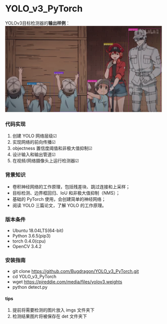 # YOLO_v3_PyTorch
YOLOv3目标检测器的**输出样例**：
![Image text](https://raw.githubusercontent.com/Bugdragon/YOLO_v3_PyTorch/master/det/det_%E5%B7%A5%E4%BD%9C%E7%BB%86%E8%83%9E1.png)

### 代码实现
1. 创建 YOLO 网络层级☑
2. 实现网络的前向传播☑
3. objectness 置信度阈值和非极大值抑制☑
4. 设计输入和输出管道☑
5. 在视频/网络摄像头上运行检测器☑

### 背景知识
+ 卷积神经网络的工作原理，包括残差块、跳过连接和上采样；
+ 目标检测、边界框回归、IoU 和非极大值抑制（NMS）；
+ 基础的 PyTorch 使用，会创建简单的神经网络；
+ 阅读 YOLO 三篇论文，了解 YOLO 的工作原理。

### 版本条件
* Ubuntu 18.04LTS(64-bit)
* Python 3.6.5(pip3)
* torch 0.4.0(cpu)
* OpenCV 3.4.2

### 安装指南
* git clone https://github.com/Bugdragon/YOLO_v3_PyTorch.git
* cd YOLO_v3_PyTorch
* wget https://pjreddie.com/media/files/yolov3.weights
* python detect.py

#### tips
1. 提前将需要检测的图片放入 imgs 文件夹下
2. 检测结果图片将被保存在 det 文件夹下
